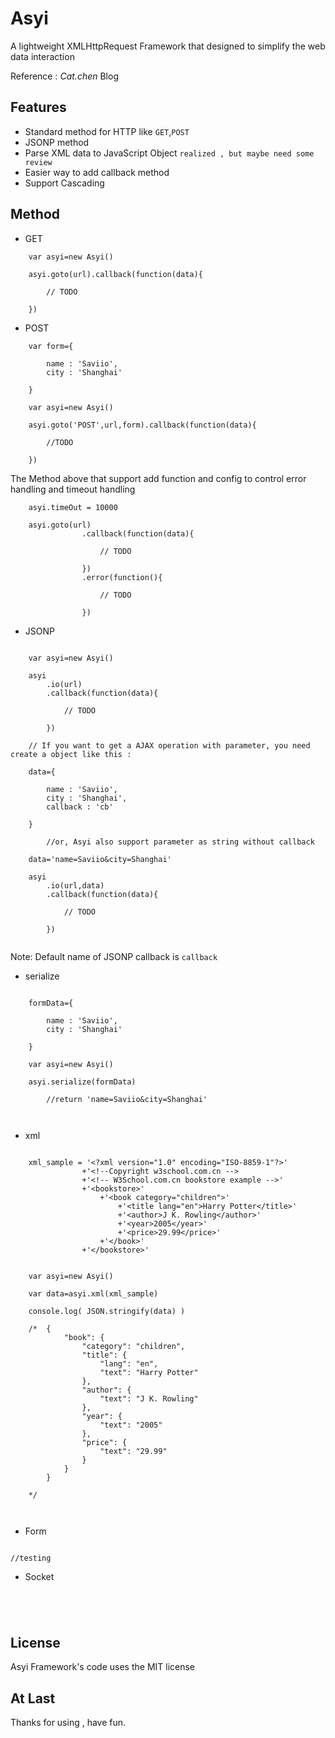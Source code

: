 Asyi
====

A lightweight XMLHttpRequest Framework that designed to simplify the web data interaction  

Reference : *Cat.chen* Blog



## Features

* Standard method for HTTP like `GET`,`POST`
* JSONP method 
* Parse XML data to JavaScript Object     `realized , but maybe need some review`
* Easier way to add callback method
* Support Cascading

## Method


* GET

```
	var asyi=new Asyi()

	asyi.goto(url).callback(function(data){

		// TODO 

	})
```


* POST

```
	var form={

		name : 'Saviio',
		city : 'Shanghai'

	}	

	var asyi=new Asyi()

	asyi.goto('POST',url,form).callback(function(data){
		
		//TODO

	})

```

The Method above that support add function and config to control error handling and timeout handling

```
	asyi.timeOut = 10000

	asyi.goto(url)
				.callback(function(data){

					// TODO

				})
				.error(function(){

					// TODO

				})

```


* JSONP 

```
	
	var asyi=new Asyi()

	asyi
		.io(url)
		.callback(function(data){

			// TODO

		})

	// If you want to get a AJAX operation with parameter, you need create a object like this :

	data={

		name : 'Saviio',
		city : 'Shanghai',
		callback : 'cb'  

	} 

	    //or, Asyi also support parameter as string without callback

	data='name=Saviio&city=Shanghai'

	asyi
		.io(url,data)
		.callback(function(data){
			
			// TODO

		})


```
Note:  Default name of JSONP callback is ` callback `



* serialize

```
	
	formData={
		
		name : 'Saviio',
		city : 'Shanghai'

	}	

	var asyi=new Asyi()

	asyi.serialize(formData) 

		//return 'name=Saviio&city=Shanghai'



```

* xml


```

	xml_sample = '<?xml version="1.0" encoding="ISO-8859-1"?>'
	            +'<!--Copyright w3school.com.cn -->
	            +'<!-- W3School.com.cn bookstore example -->'
	            +'<bookstore>'
		            +'<book category="children">'
			            +'<title lang="en">Harry Potter</title>'
			            +'<author>J K. Rowling</author>'
			            +'<year>2005</year>'
			            +'<price>29.99</price>'
		            +'</book>'
	            +'</bookstore>'
	         
	
	var asyi=new Asyi()
	
	var data=asyi.xml(xml_sample)
	
	console.log( JSON.stringify(data) )
	
	/* 	{
		    "book": {
		        "category": "children",
		        "title": {
		            "lang": "en",
		            "text": "Harry Potter"
		        },
		        "author": {
		            "text": "J K. Rowling"
		        },
		        "year": {
		            "text": "2005"
		        },
		        "price": {
		            "text": "29.99"
		        }
		    }
		} 
		
	*/

	

```

* Form

```

//testing

```

* Socket

```




```


## License

Asyi Framework's code uses the MIT license

## At Last

Thanks for using , have fun.


